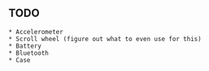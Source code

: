 ## TODO ##
	* Accelerometer
	* Scroll wheel (figure out what to even use for this)
	* Battery
	* Bluetooth
	* Case
